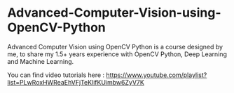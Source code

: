 # Advanced-Computer-Vision-using-OpenCV-Python
Advanced Computer Vision using OpenCV Python is a course designed by me, to share my 1.5+ years experience with OpenCV Python, Deep Learning and Machine Learning.

You can find video tutorials here : https://www.youtube.com/playlist?list=PLwRoxHWReaEhVFjTeKlifKUimbw6ZyV7K


